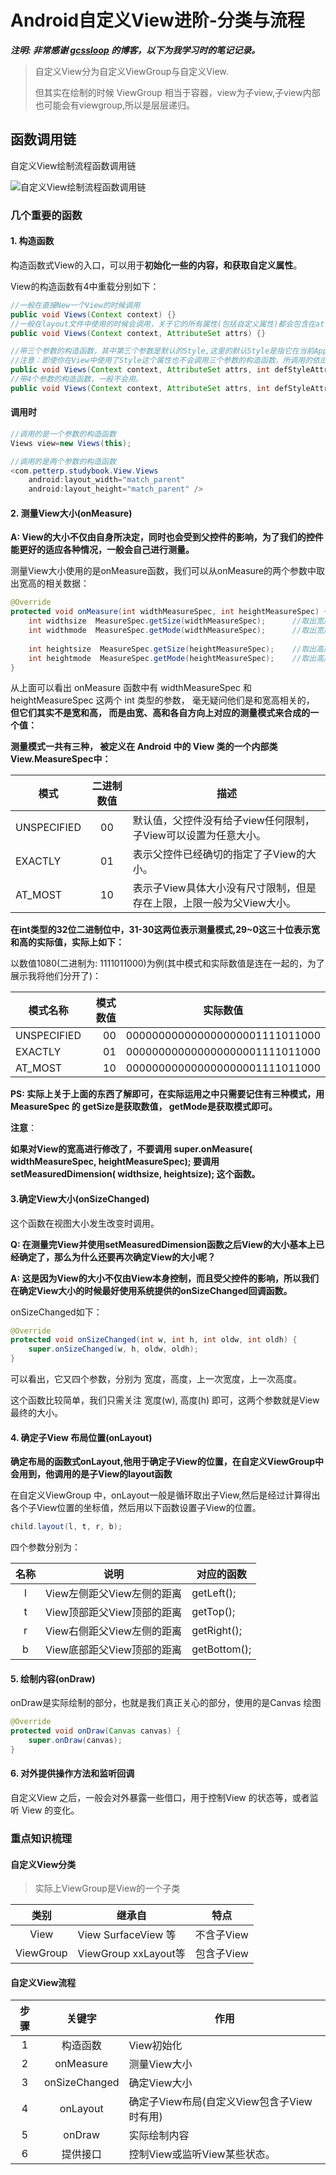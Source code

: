 # Android自定义View进阶-分类与流程

***注明:  非常感谢 [gcssloop](www.gcssloop.com) 的博客，以下为我学习时的笔记记录。***

> 自定义View分为自定义ViewGroup与自定义View.
>
> 但其实在绘制的时候 ViewGroup 相当于容器，view为子view,子view内部也可能会有viewgroup,所以是层层递归。

## 函数调用链

自定义View绘制流程函数调用链

![自定义View绘制流程函数调用链](http://gcsblog.oss-cn-shanghai.aliyuncs.com/blog/2019-04-29-71649.jpg?gcssloop)



### 几个重要的函数

#### 1. 构造函数

构造函数式View的入口，可以用于**初始化一些的内容，和获取自定义属性**。

View的构造函数有4中重载分别如下：

```java
//一般在直接New一个View的时候调用
public void Views(Context context) {}
//一般在layout文件中使用的时候会调用，关于它的所有属性(包括自定义属性)都会包含在attrs中传递进来
public void Views(Context context, AttributeSet attrs) {}

//带三个参数的构造函数，其中第三个参数是默认的Style,这里的默认Style是指它在当前Application或Activity 所用到的Themem 中的默认 Style,且只有在明确调用的时候才会生效。
//注意：即使你在View中使用了Style这个属性也不会调用三个参数的构造函数，所调用的依旧是两个参数的构造函数。
public void Views(Context context, AttributeSet attrs, int defStyleAttr) {}
//带4个参数的构造函数，一般不会用。
public void Views(Context context, AttributeSet attrs, int defStyleAttr, int defStyleRes) {}
```

#### 调用时

```java
//调用的是一个参数的构造函数
Views view=new Views(this);
```

```java
//调用的是两个参数的构造函数
<com.petterp.studybook.View.Views
    android:layout_width="match_parent"
    android:layout_height="match_parent" />
```



#### 2. 测量View大小(onMeasure)

**A: View的大小不仅由自身所决定，同时也会受到父控件的影响，为了我们的控件能更好的适应各种情况，一般会自己进行测量。**

测量View大小使用的是onMeasure函数，我们可以从onMeasure的两个参数中取出宽高的相关数据：

```java
@Override
protected void onMeasure(int widthMeasureSpec, int heightMeasureSpec) {
    int widthsize  MeasureSpec.getSize(widthMeasureSpec);      //取出宽度的确切数值
    int widthmode  MeasureSpec.getMode(widthMeasureSpec);      //取出宽度的测量模式
    
    int heightsize  MeasureSpec.getSize(heightMeasureSpec);    //取出高度的确切数值
    int heightmode  MeasureSpec.getMode(heightMeasureSpec);    //取出高度的测量模式
}
```

从上面可以看出 onMeasure 函数中有 widthMeasureSpec 和 heightMeasureSpec 这两个 int 类型的参数， 毫无疑问他们是和宽高相关的， **但它们其实不是宽和高， 而是由宽、高和各自方向上对应的测量模式来合成的一个值：**

**测量模式一共有三种， 被定义在 Android 中的 View 类的一个内部类View.MeasureSpec中：**

| 模式        | 二进制数值 | 描述                                                         |
| ----------- | :--------: | ------------------------------------------------------------ |
| UNSPECIFIED |     00     | 默认值，父控件没有给子view任何限制，子View可以设置为任意大小。 |
| EXACTLY     |     01     | 表示父控件已经确切的指定了子View的大小。                     |
| AT_MOST     |     10     | 表示子View具体大小没有尺寸限制，但是存在上限，上限一般为父View大小。 |

**在int类型的32位二进制位中，31-30这两位表示测量模式,29~0这三十位表示宽和高的实际值，实际上如下：**

以数值1080(二进制为: 1111011000)为例(其中模式和实际数值是连在一起的，为了展示我将他们分开了)：

| 模式名称    | 模式数值 | 实际数值                       |
| ----------- | -------: | ------------------------------ |
| UNSPECIFIED |       00 | 000000000000000000001111011000 |
| EXACTLY     |       01 | 000000000000000000001111011000 |
| AT_MOST     |       10 | 000000000000000000001111011000 |

**PS: 实际上关于上面的东西了解即可，在实际运用之中只需要记住有三种模式，用 MeasureSpec 的 getSize是获取数值， getMode是获取模式即可。**

**注意**：

**如果对View的宽高进行修改了，不要调用 super.onMeasure( widthMeasureSpec, heightMeasureSpec); 要调用 setMeasuredDimension( widthsize, heightsize); 这个函数。**



#### 3.确定View大小(onSizeChanged)

这个函数在视图大小发生改变时调用。

**Q: 在测量完View并使用setMeasuredDimension函数之后View的大小基本上已经确定了，那么为什么还要再次确定View的大小呢？**

**A: 这是因为View的大小不仅由View本身控制，而且受父控件的影响，所以我们在确定View大小的时候最好使用系统提供的onSizeChanged回调函数。**

onSizeChanged如下：

```java
@Override
protected void onSizeChanged(int w, int h, int oldw, int oldh) {
    super.onSizeChanged(w, h, oldw, oldh);
}
```

可以看出，它又四个参数，分别为 宽度，高度，上一次宽度，上一次高度。

这个函数比较简单，我们只需关注 宽度(w), 高度(h) 即可，这两个参数就是View最终的大小。



#### **4. 确定子View 布局位置(onLayout)**

**确定布局的函数式onLayout,他用于确定子View的位置，在自定义ViewGroup中会用到，他调用的是子View的layout函数**

在自定义ViewGroup 中，onLayout一般是循环取出子View,然后是经过计算得出各个子View位置的坐标值，然后用以下函数设置子View的位置。

```java
child.layout(l, t, r, b);
```

四个参数分别为：

| 名称 |            说明            | 对应的函数   |
| :--: | :------------------------: | ------------ |
|  l   | View左侧距父View左侧的距离 | getLeft();   |
|  t   | View顶部距父View顶部的距离 | getTop();    |
|  r   | View右侧距父View左侧的距离 | getRight();  |
|  b   | View底部距父View顶部的距离 | getBottom(); |



#### 5. 绘制内容(onDraw)

onDraw是实际绘制的部分，也就是我们真正关心的部分，使用的是Canvas 绘图

```java
@Override
protected void onDraw(Canvas canvas) {
    super.onDraw(canvas);
}
```



#### 6. 对外提供操作方法和监听回调

自定义View 之后，一般会对外暴露一些借口，用于控制View 的状态等，或者监听 View 的变化。



### 重点知识梳理

#### 自定义View分类

> 实际上ViewGroup是View的一个子类

|   类别    | 继承自               | 特点       |
| :-------: | -------------------- | ---------- |
|   View    | View SurfaceView 等  | 不含子View |
| ViewGroup | ViewGroup xxLayout等 | 包含子View |

#### 自定义View流程

| 步骤 |    关键字     | 作用                                       |
| :--: | :-----------: | ------------------------------------------ |
|  1   |   构造函数    | View初始化                                 |
|  2   |   onMeasure   | 测量View大小                               |
|  3   | onSizeChanged | 确定View大小                               |
|  4   |   onLayout    | 确定子View布局(自定义View包含子View时有用) |
|  5   |    onDraw     | 实际绘制内容                               |
|  6   |   提供接口    | 控制View或监听View某些状态。               |





